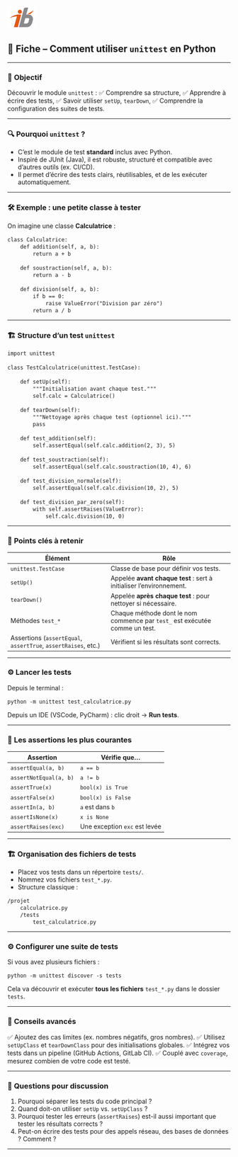 ![Logo](images\logo.png)

## 🧩 Fiche – Comment utiliser `unittest` en Python

---

### 🎯 **Objectif**

Découvrir le module `unittest` :
✅ Comprendre sa structure,
✅ Apprendre à écrire des tests,
✅ Savoir utiliser `setUp`, `tearDown`,
✅ Comprendre la configuration des suites de tests.

---

### 🔍 **Pourquoi `unittest` ?**

* C’est le module de test **standard** inclus avec Python.
* Inspiré de JUnit (Java), il est robuste, structuré et compatible avec d’autres outils (ex. CI/CD).
* Il permet d’écrire des tests clairs, réutilisables, et de les exécuter automatiquement.

---

### 🛠 **Exemple : une petite classe à tester**

On imagine une classe **Calculatrice** :

```
class Calculatrice:
    def addition(self, a, b):
        return a + b

    def soustraction(self, a, b):
        return a - b

    def division(self, a, b):
        if b == 0:
            raise ValueError("Division par zéro")
        return a / b
```

---

### 🏗 **Structure d’un test `unittest`**

```
import unittest

class TestCalculatrice(unittest.TestCase):

    def setUp(self):
        """Initialisation avant chaque test."""
        self.calc = Calculatrice()

    def tearDown(self):
        """Nettoyage après chaque test (optionnel ici)."""
        pass

    def test_addition(self):
        self.assertEqual(self.calc.addition(2, 3), 5)

    def test_soustraction(self):
        self.assertEqual(self.calc.soustraction(10, 4), 6)

    def test_division_normale(self):
        self.assertEqual(self.calc.division(10, 2), 5)

    def test_division_par_zero(self):
        with self.assertRaises(ValueError):
            self.calc.division(10, 0)
```

---

### 🔑 **Points clés à retenir**

| Élément                                                        | Rôle                                                                        |
| -------------------------------------------------------------- | --------------------------------------------------------------------------- |
| `unittest.TestCase`                                            | Classe de base pour définir vos tests.                                      |
| `setUp()`                                                      | Appelée **avant chaque test** : sert à initialiser l’environnement.         |
| `tearDown()`                                                   | Appelée **après chaque test** : pour nettoyer si nécessaire.                |
| Méthodes `test_*`                                              | Chaque méthode dont le nom commence par `test_` est exécutée comme un test. |
| Assertions (`assertEqual`, `assertTrue`, `assertRaises`, etc.) | Vérifient si les résultats sont corrects.                                   |

---

### ⚙️ **Lancer les tests**

Depuis le terminal :

```
python -m unittest test_calculatrice.py
```

Depuis un IDE (VSCode, PyCharm) : clic droit → **Run tests**.

---

### 🧩 **Les assertions les plus courantes**

| Assertion              | Vérifie que…                  |
| ---------------------- | ----------------------------- |
| `assertEqual(a, b)`    | `a == b`                      |
| `assertNotEqual(a, b)` | `a != b`                      |
| `assertTrue(x)`        | `bool(x) is True`             |
| `assertFalse(x)`       | `bool(x) is False`            |
| `assertIn(a, b)`       | `a` est dans `b`              |
| `assertIsNone(x)`      | `x is None`                   |
| `assertRaises(exc)`    | Une exception `exc` est levée |

---

### 🏗 **Organisation des fichiers de tests**

* Placez vos tests dans un répertoire `tests/`.
* Nommez vos fichiers `test_*.py`.
* Structure classique :

```
/projet
    calculatrice.py
    /tests
        test_calculatrice.py
```

---

### ⚙️ **Configurer une suite de tests**

Si vous avez plusieurs fichiers :

```
python -m unittest discover -s tests
```

Cela va découvrir et exécuter **tous les fichiers** `test_*.py` dans le dossier `tests`.

---

### 🌟 **Conseils avancés**

✅ Ajoutez des cas limites (ex. nombres négatifs, gros nombres).
✅ Utilisez `setUpClass` et `tearDownClass` pour des initialisations globales.
✅ Intégrez vos tests dans un pipeline (GitHub Actions, GitLab CI).
✅ Couplé avec `coverage`, mesurez combien de votre code est testé.

---

### 🧪 **Questions pour discussion**

1. Pourquoi séparer les tests du code principal ?
2. Quand doit-on utiliser `setUp` vs. `setUpClass` ?
3. Pourquoi tester les erreurs (`assertRaises`) est-il aussi important que tester les résultats corrects ?
4. Peut-on écrire des tests pour des appels réseau, des bases de données ? Comment ?

---
